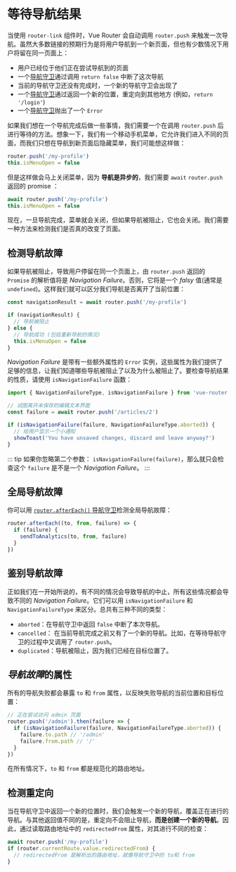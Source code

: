 # 等待导航结果

<VueSchoolLink
  href="https://vueschool.io/lessons/vue-router-4-detecting-navigation-failures"
  title="Learn how to detect navigation failures"
/>

当使用 `router-link` 组件时，Vue Router 会自动调用 `router.push` 来触发一次导航。虽然大多数链接的预期行为是将用户导航到一个新页面，但也有少数情况下用户将留在同一页面上：

- 用户已经位于他们正在尝试导航到的页面
- 一个[导航守卫](./navigation-guards.md)通过调用 `return false` 中断了这次导航
- 当前的导航守卫还没有完成时，一个新的导航守卫会出现了
- 一个[导航守卫](./navigation-guards.md)通过返回一个新的位置，重定向到其他地方 (例如，`return '/login'`)
- 一个[导航守卫](./navigation-guards.md)抛出了一个 `Error`

如果我们想在一个导航完成后做一些事情，我们需要一个在调用 `router.push` 后进行等待的方法。想象一下，我们有一个移动手机菜单，它允许我们进入不同的页面，而我们只想在导航到新页面后隐藏菜单，我们可能想这样做：

```js
router.push('/my-profile')
this.isMenuOpen = false
```

但是这样做会马上关闭菜单，因为 **导航是异步的**，我们需要 `await` `router.push` 返回的 promise ：

```js
await router.push('/my-profile')
this.isMenuOpen = false
```

现在，一旦导航完成，菜单就会关闭，但如果导航被阻止，它也会关闭。我们需要一种方法来检测我们是否真的改变了页面。

## 检测导航故障

如果导航被阻止，导致用户停留在同一个页面上，由 `router.push` 返回的 `Promise` 的解析值将是 _Navigation Failure_。否则，它将是一个 _falsy_ 值(通常是 `undefined`)。这样我们就可以区分我们导航是否离开了当前位置：

```js
const navigationResult = await router.push('/my-profile')

if (navigationResult) {
  // 导航被阻止
} else {
  // 导航成功 (包括重新导航的情况)
  this.isMenuOpen = false
}
```

_Navigation Failure_ 是带有一些额外属性的 `Error` 实例，这些属性为我们提供了足够的信息，让我们知道哪些导航被阻止了以及为什么被阻止了。要检查导航结果的性质，请使用 `isNavigationFailure` 函数：

```js
import { NavigationFailureType, isNavigationFailure } from 'vue-router'

// 试图离开未保存的编辑文本界面
const failure = await router.push('/articles/2')

if (isNavigationFailure(failure, NavigationFailureType.aborted)) {
  // 给用户显示一个小通知
  showToast('You have unsaved changes, discard and leave anyway?')
}
```

::: tip
如果你忽略第二个参数： `isNavigationFailure(failure)`，那么就只会检查这个 `failure` 是不是一个 _Navigation Failure_。
:::

## 全局导航故障

你可以用 [`router.afterEach()` 导航守卫](./navigation-guards.md#Global-After-Hooks)检测全局导航故障：

```ts
router.afterEach((to, from, failure) => {
  if (failure) {
    sendToAnalytics(to, from, failure)
  }
})
```

## 鉴别导航故障

正如我们在一开始所说的，有不同的情况会导致导航的中止，所有这些情况都会导致不同的 _Navigation Failure_。它们可以用 `isNavigationFailure` 和 `NavigationFailureType` 来区分。总共有三种不同的类型：

- `aborted`：在导航守卫中返回 `false` 中断了本次导航。
- `cancelled`： 在当前导航完成之前又有了一个新的导航。比如，在等待导航守卫的过程中又调用了 `router.push`。
- `duplicated`：导航被阻止，因为我们已经在目标位置了。

## *导航故障*的属性

所有的导航失败都会暴露 `to` 和 `from` 属性，以反映失败导航的当前位置和目标位置：

```js
// 正在尝试访问 admin 页面
router.push('/admin').then(failure => {
  if (isNavigationFailure(failure, NavigationFailureType.aborted)) {
    failure.to.path // '/admin'
    failure.from.path // '/'
  }
})
```

在所有情况下，`to` 和 `from` 都是规范化的路由地址。

## 检测重定向

当在导航守卫中返回一个新的位置时，我们会触发一个新的导航，覆盖正在进行的导航。与其他返回值不同的是，重定向不会阻止导航，**而是创建一个新的导航**。因此，通过读取路由地址中的 `redirectedFrom` 属性，对其进行不同的检查：

```js
await router.push('/my-profile')
if (router.currentRoute.value.redirectedFrom) {
  // redirectedFrom 是解析出的路由地址，就像导航守卫中的 to和 from
}
```
